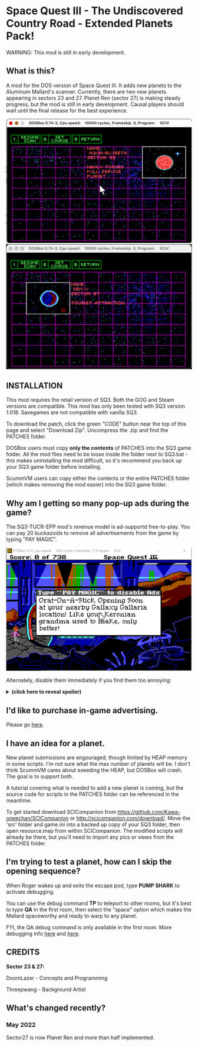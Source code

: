 # Space Quest III - The Undiscovered Country Road - Extended Planets Pack!

WARNING: This mod is still in early development.

## What is this? 

A mod for the DOS version of Space Quest III. It adds new planets to the Aluminum Mallard's scanner. Currently, there are two new planets appearing in sectors 23 and 27. Planet Ren (sector 27) is making steady progress, but the mod is still in early development. Causal players should wait until the final release for the best experience. 

<img src="pics/23.png"  width="600" alt="AquaVelveeta seen for the first time.">

<img src="pics/27.png"  width="600" alt="A planet whose name will likely change.">

## INSTALLATION

This mod requires the retail version of SQ3. Both the GOG and Steam versions are compatible. This mod has only been tested with SQ3 version 1.018. Savegames are not compatible with vanilla SQ3.

To download the patch, click the green "CODE" button near the top of this page and select "Download Zip". Uncompress the .zip and find the PATCHES folder.

DOSBox users must copy <b>only the contents</b> of PATCHES into the SQ3 game folder. All the mod files need to be loose inside the folder next to SQ3.bat - this makes uninstalling the mod difficult, so it's recommend you back up your SQ3 game folder before installing.

ScummVM users can copy either the contents or the entire PATCHES folder (which makes removing the mod easier) into the SQ3 game folder.

## Why am I getting so many pop-up ads during the game?

The SQ3-TUCR-EPP mod's revenue model is ad-supportd free-to-play. You can pay 20 buckazoids to remove all advertisements from the game by typing "PAY MAGIC". 

<img src="pics/ad.png"  width="600" alt="A pic showing an in-game advertisement.">

Alternately, disable them immediately if you find them too annoying:
<details> 
  <summary><b>(click here to reveal spoiler)</b></summary>
   Use the command "PAY NOTHING" to disable ads immediately without payment.
</details>

## I'd like to purchase in-game advertising.

Please go <a href="https://github.com/Doomlazer/SQ3-TUCR-EPP/issues/1">here</a>.

## I have an idea for a planet.

New planet submissions are engouraged, though limited by HEAP memory in some scripts. I'm not sure what the max number of planets will be. I don't think ScummVM cares about exeeding the HEAP, but DOSBox will crash. The goal is to support both. 

A tutorial covering what is needed to add a new planet is coming, but the source code for scripts in the PATCHES folder can be referenced in the meantime. 

To get started download SCICompanion from https://github.com/Kawa-oneechan/SCICompanion or http://scicompanion.com/download/. Move the 'src' folder and game.ini into a backed up copy of your SQ3 folder, then open resource.map from within SCICompanion. The modified scripts will already be there, but you'll need to import any pics or views from the PATCHES folder.

## I'm trying to test a planet, how can I skip the opening sequence?

When Roger wakes up and exits the escape pod, type <b>PUMP SHARK</b> to activate debugging. 

You can use the debug command <b>TP</b> to teleport to other rooms, but it's best to type <b>QA</b> in the first room, then select the "space" option which makes the Mallard spaceworthy and ready to warp to any planet. 

FYI, the QA debug command is only available in the first room. More debugging info <a href="http://sciwiki.sierrahelp.com//index.php?title=SCI_Debug_Modes#Space_Quest_3">here</a> and <a href="https://github.com/Doomlazer/SCI-Debug-Resources">here</a>.


## CREDITS

<b>Sector 23 & 27:</b>

DoomLazer - Concepts and Programming

Threepwang - Background Artist


## What's changed recently?


### May 2022 

Sector27 is now Planet Ren and more than half implemented.


